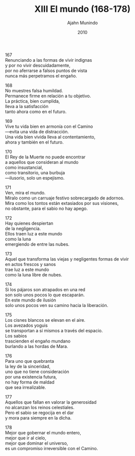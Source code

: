 ﻿---
author: "Ajahn Munindo"
title: "XIII El mundo (168-178)"
booktitle: "Un Dhammapada para la Contemplación"
source: "https://forestsangha.org/teachings/books/un-dhammapada-para-la-contemplacion?language=Espa%C3%B1ol"
license: "BY-NC-ND"
publisher: "dhammamagga"
date: 2010
pubyear: 2010 
weight: 13
draft: false
googleAnalytics: UA-133551776-1
---  

167  
Renunciando a las formas de vivir indignas  
y por no vivir descuidadamente,  
por no aferrarse a falsos puntos de vista  
nunca más perpetramos el engaño.   

168  
No muestres falsa humildad.  
Permanece firme en relación a tu objetivo.  
La práctica, bien cumplida,  
lleva a la satisfacción  
tanto ahora como en el futuro.  

169  
Vive tu vida bien en armonía con el Camino  
—evita una vida de distracción.  
Una vida bien vivida lleva al contentamiento,  
ahora y también en el futuro.  

170  
El Rey de la Muerte no puede encontrar  
a aquellos que consideran al mundo  
como insustancial,  
como transitorio, una burbuja  
—ilusorio, solo un espejismo.  

171  
Ven, mira el mundo.  
Míralo como un carruaje festivo sobrecargado de adornos.  
Mira como los tontos están extasiados por sus visiones,  
no obstante, para el sabio no hay apego.   

172  
Hay quienes despiertan  
de la negligencia.  
Ellos traen luz a este mundo  
como la luna  
emergiendo de entre las nubes.  

173  
Aquel que transforma las viejas y negligentes formas de vivir  
en actos frescos y sanos  
trae luz a este mundo  
como la luna libre de nubes.  

174  
Si los pájaros son atrapados en una red  
son solo unos pocos lo que escaparán.  
En este mundo de ilusión  
solo unos pocos ven su camino hacia la liberación.  

175  
Los cisnes blancos se elevan en el aire.  
Los avezados yoguis  
se transportan a sí mismos a través del espacio.  
Los sabios  
trascienden el engaño mundano  
burlando a las hordas de Mara.  

176  
Para uno que quebranta  
la ley de la sinceridad,  
uno que no tiene consideración  
por una existencia futura,  
no hay forma de maldad  
que sea irrealizable.  

177  
Aquellos que fallan en valorar la generosidad  
no alcanzan los reinos celestiales.  
Pero el sabio se regocija en el dar  
y mora para siempre en la dicha.  

178  
Mejor que gobernar el mundo entero,  
mejor que ir al cielo,  
mejor que dominar el universo,  
es un compromiso irreversible con el Camino.  
